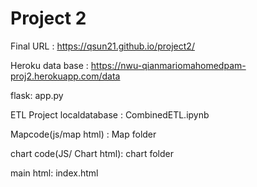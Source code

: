 # Project 2
Final URL : https://qsun21.github.io/project2/

Heroku data base : https://nwu-qianmariomahomedpam-proj2.herokuapp.com/data

flask: app.py

ETL Project localdatabase : CombinedETL.ipynb

Mapcode(js/map html) : Map folder

chart code(JS/ Chart html): chart folder

main html: index.html
